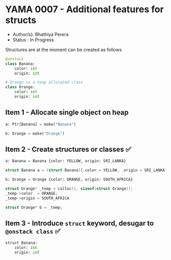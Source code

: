# YAMA 0007 - Additional features for structs

- Author(s): Bhathiya Perera
- Status   : In Progress

Structures are at the moment can be created as follows

```python
@onstack
class Banana:
    color: int
    origin: int

# Orange is a heap allocated class
class Orange:
    color: int
    origin: int
```

## Item 1 - Allocate single object on heap

```python
a: Ptr[Banana] = make("Banana")

b: Orange = make("Orange")
```

## Item 2 - Create structures or classes ✅

```python
a: Banana = Banana {color: YELLOW, origin: SRI_LANKA} 
```

```c
struct Banana a = (struct Banana){.color = YELLOW, .origin = SRI_LANKA};
```

```python
b: Orange = Orange {color: ORANGE, origin: SOUTH_AFRICA} 
```

```c
struct Orange* _temp = calloc(1, sizeof(struct Orange));
_temp->color  = ORANGE;
_temp->origin = SOUTH_AFRICA

struct Orange* b = _temp;
```

## Item 3 - Introduce `struct` keyword, desugar to `@onstack class` ✅

```python
struct Banana:
    color: int
    origin: int
```